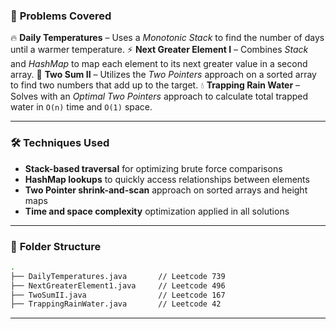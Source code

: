 ### 📌 **Problems Covered**

🔥 **Daily Temperatures** – Uses a *Monotonic Stack* to find the number of days until a warmer temperature.
⚡ **Next Greater Element I** – Combines *Stack* and *HashMap* to map each element to its next greater value in a second array.
🎯 **Two Sum II** – Utilizes the *Two Pointers* approach on a sorted array to find two numbers that add up to the target.
💧 **Trapping Rain Water** – Solves with an *Optimal Two Pointers* approach to calculate total trapped water in `O(n)` time and `O(1)` space.

---

### 🛠️ **Techniques Used**

* **Stack-based traversal** for optimizing brute force comparisons
* **HashMap lookups** to quickly access relationships between elements
* **Two Pointer shrink-and-scan** approach on sorted arrays and height maps
* **Time and space complexity** optimization applied in all solutions

---

### 📁 **Folder Structure**

```bash
.
├── DailyTemperatures.java       // Leetcode 739
├── NextGreaterElement1.java     // Leetcode 496
├── TwoSumII.java                // Leetcode 167
├── TrappingRainWater.java       // Leetcode 42
```

---

